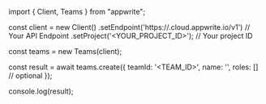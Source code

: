 import { Client, Teams } from "appwrite";

const client = new Client()
    .setEndpoint('https://<REGION>.cloud.appwrite.io/v1') // Your API Endpoint
    .setProject('<YOUR_PROJECT_ID>'); // Your project ID

const teams = new Teams(client);

const result = await teams.create({
    teamId: '<TEAM_ID>',
    name: '<NAME>',
    roles: [] // optional
});

console.log(result);
